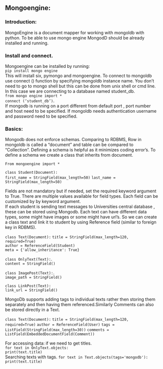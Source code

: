 ## Mongoengine: 
### Introduction:
MongoEngine is a document mapper for working with mongoldb with python. To be able to use mongo engine MongodD should be already installed and running. 
### Install and connect.
Mongoengine can be installed by running:     
`pip install mongo engine`  
This will install six, pymongo and mongoengine.
To connect to mongoldb use connect () function by specifying mongoldb instance name. You don’t need to go to mongo shell but this can be done from unix shell or cmd line. In this case we are connecting to a database named student_db.  
`from mongo engine import *`  
`connect (‘student_db’)`.  
If mongodb is running on a port different from default port , port number and host need to be specified.
If mongoldb needs authentication username and password need to be specified.
###  Basics:
Mongodb does not enforce schemas. Comparing to RDBMS, Row in mongoldb is called a “document” and table can be compared to “Collection”. 
Defining a schema is helpful as it minimizes coding error’s. To define a schema we create a class that inherits from document.


`From mongoengine import *`  

 `class Student(Document):`   
       `first_name = StringField(max_length=50)` 
       `last_name = StringField(max_length=50)`
       
       

Fields are not mandatory but if needed, set the required keyword argument to True. There are multiple values available for field types. Each field can be customized by by keyword argument.  
If each student is sending text messages to Universities central database , these can be stored using Mongodb. Each text can have different data types, some might have images or some might have url’s.
So we can create a class text and link it to student by using Reference field (similar to foreign key in RDBMS).  

`class Text(Document):`
    `title = StringField(max_length=120, required=True)`  
    `author = ReferenceField(Student)`  
    `meta = {'allow_inheritance': True}` 

`class OnlyText(Text):`.  
    `content = StringField()`

`class ImagePost(Text):`.  
    `image_path = StringField()`

`class LinkPost(Text):`  
    `link_url = StringField()`
    
   MongoDb supports adding tags to individual texts rather then storing them separately and then having them referenced.Similarly Comments can also be stored directly in a Text. 


`class Text(Document):`
    `title = StringField(max_length=120, required=True)`
    `author = ReferenceField(User)`
    `tags = ListField(StringField(max_length=30))`
    `comments = ListField(EmbeddedDocumentField(Comment))`
    
For accessing data: if we need to get titles.  
`for text in OnlyText.objects:`  
    `print(text.title)`  
Searching texts with tags.
`for text in Text.objects(tags='mongodb'):` 
    `print(text.title)`
